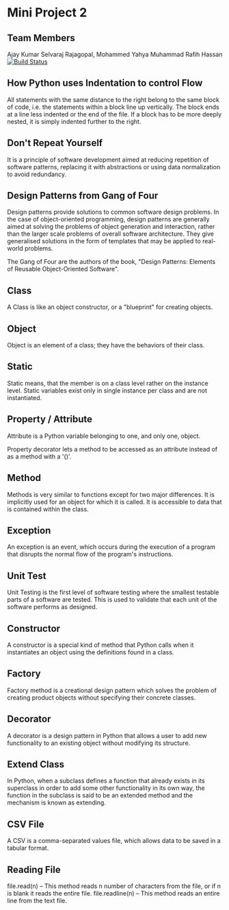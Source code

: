 # Mini Project 2

## Team Members

Ajay Kumar Selvaraj Rajagopal, Mohammed Yahya Muhammad Rafih Hassan 
[![Build Status](https://travis-ci.org/as4235/project2.svg?branch=master)](https://travis-ci.org/as4235/project2)

## How Python uses Indentation to control Flow

All statements with the same distance to the right belong to the same block of code, i.e. the statements within a block line up vertically. The block ends at a line less indented or the end of the file. If a block has to be more deeply nested, it is simply indented further to the right.

## Don't Repeat Yourself

It is a principle of software development aimed at reducing repetition of software patterns, replacing it with abstractions or using data normalization to avoid redundancy.

## Design Patterns from Gang of Four

Design patterns provide solutions to common software design problems. In the case of object-oriented programming, design patterns are generally aimed at solving the problems of object generation and interaction, rather than the larger scale problems of overall software architecture. They give generalised solutions in the form of templates that may be applied to real-world problems.

The Gang of Four are the authors of the book, "Design Patterns: Elements of Reusable Object-Oriented Software".

## Class

A Class is like an object constructor, or a "blueprint" for creating objects.

## Object

Object is an element of a class; they have the behaviors of their class.

## Static

Static means, that the member is on a class level rather on the instance level. Static variables exist only in single instance per class and are not instantiated.

## Property / Attribute

Attribute is a Python variable belonging to one, and only one, object.

Property decorator lets a method to be accessed as an attribute instead of as a method with a '()'.

## Method

Methods is very similar to functions except for two major differences. It is implicitly used for an object for which it is called. It is accessible to data that is contained within the class.

## Exception

An exception is an event, which occurs during the execution of a program that disrupts the normal flow of the program's instructions.

## Unit Test

Unit Testing is the first level of software testing where the smallest testable parts of a software are tested. This is used to validate that each unit of the software performs as designed. 

## Constructor

A constructor is a special kind of method that Python calls when it instantiates an object using the definitions found in a class.

## Factory

Factory method is a creational design pattern which solves the problem of creating product objects without specifying their concrete classes.

## Decorator

A decorator is a design pattern in Python that allows a user to add new functionality to an existing object without modifying its structure. 

## Extend Class

In Python, when a subclass defines a function that already exists in its superclass in order to add some other functionality in its own way, the function in the subclass is said to be an extended method and the mechanism is known as extending.

## CSV File

A CSV is a comma-separated values file, which allows data to be saved in a tabular format.

## Reading File

file.read(n) – This method reads n number of characters from the file, or if n is blank it reads the entire file.
file.readline(n) – This method reads an entire line from the text file.
